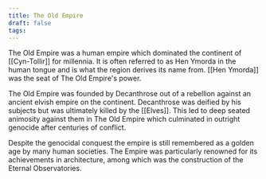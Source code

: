 ```yaml
---
title: The Old Empire
draft: false
tags:
---
```

 The Old Empire was a human empire which dominated the continent of [[Cyn-Tollir]] for millennia. It is often referred to as Hen Ymorda in the human tongue and is what the region derives its name from. [[Hen Ymorda]] was the seat of The Old Empire's power. 

The Old Empire was founded by Decanthrose out of a rebellion against an ancient elvish empire on the continent. Decanthrose was deified by his subjects but was ultimately killed by the [[Elves]]. This led to deep seated animosity against them in The Old Empire which culminated in outright genocide after centuries of conflict. 

Despite the genocidal conquest the empire is still remembered as a golden age by many human societies. The Empire was particularly renowned for its achievements in architecture, among which was the construction of the Eternal Observatories.  
